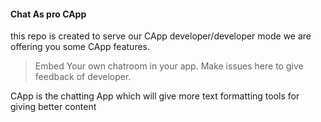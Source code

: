 #### Chat As pro CApp
this repo is created to serve our CApp developer/developer mode
we are offering you some CApp features.
>Embed Your own chatroom in your app.
>Make issues here to give feedback of developer.

CApp is the chatting App which will give more text formatting tools for giving better content
